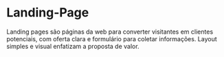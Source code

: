 # Landing-Page
Landing pages são páginas da web para converter visitantes em clientes potenciais, com oferta clara e formulário para coletar informações. Layout simples e visual enfatizam a proposta de valor.
